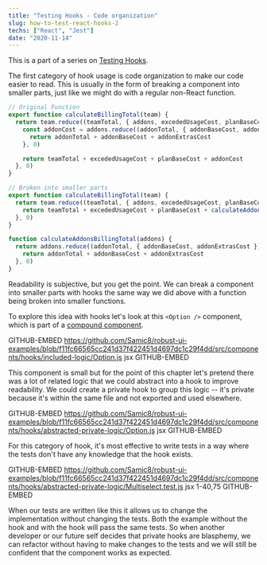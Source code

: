 ```yaml
---
title: "Testing Hooks - Code organization"
slug: how-to-test-react-hooks-2
techs: ["React", "Jest"]
date: "2020-11-14"
---
```


This is a part of a series on [Testing Hooks](how-to-test-react-hooks).

The first category of hook usage is code organization to make our code easier to read. This is usually in the form of breaking a component into smaller parts, just like we might do with a regular non-React function.

```jsx
// Original Function
export function calculateBillingTotal(team) {
  return team.reduce((teamTotal, { addons, excededUsageCost, planBaseCost }) => {
    const addonCost = addons.reduce((addonTotal, { addonBaseCost, addonExtrasCost }) => {
      return addonTotal + addonBaseCost + addonExtrasCost
    }, 0)

    return teamTotal + excededUsageCost + planBaseCost + addonCost
  }, 0)
}

// Broken into smaller parts
export function calculateBillingTotal(team) {
  return team.reduce((teamTotal, { addons, excededUsageCost, planBaseCost }) => {
    return teamTotal + excededUsageCost + planBaseCost + calculateAddonsBillingTotal(addons)
  }, 0)
}

function calculateAddonsBillingTotal(addons) {
  return addons.reduce((addonTotal, { addonBaseCost, addonExtrasCost }) => {
    return addonTotal + addonBaseCost + addonExtrasCost
  }, 0)
}
```

Readability is subjective, but you get the point. We can break a component into smaller parts with hooks the same way we did above with a function being broken into smaller functions.

<!-- TODO link to compound component section -->

To explore this idea with hooks let's look at this `<Option />` component, which is part of a [compound component](https://www.samdawson.dev/).

GITHUB-EMBED https://github.com/Samic8/robust-ui-examples/blob/f11fc66565cc241d37f422451d4697dc1c29f4dd/src/components/hooks/included-logic/Option.js jsx GITHUB-EMBED

<!-- TODO link to section about private functions -->

This component is small but for the point of this chapter let's pretend there was a lot of related logic that we could abstract into a hook to improve readability. We could create a private hook to group this logic -- it's private because it's within the same file and not exported and used elsewhere.

GITHUB-EMBED https://github.com/Samic8/robust-ui-examples/blob/f11fc66565cc241d37f422451d4697dc1c29f4dd/src/components/hooks/abstracted-private-logic/Option.js jsx GITHUB-EMBED

For this category of hook, it's most effective to write tests in a way where the tests don't have any knowledge that the hook exists.

GITHUB-EMBED https://github.com/Samic8/robust-ui-examples/blob/f11fc66565cc241d37f422451d4697dc1c29f4dd/src/components/hooks/abstracted-private-logic/Multiselect.test.js jsx 1-40,75 GITHUB-EMBED

When our tests are written like this it allows us to change the implementation without changing the tests. Both the example without the hook and with the hook will pass the same tests. So when another developer or our future self decides that private hooks are blasphemy, we can refactor without having to make changes to the tests and we will still be confident that the component works as expected.
